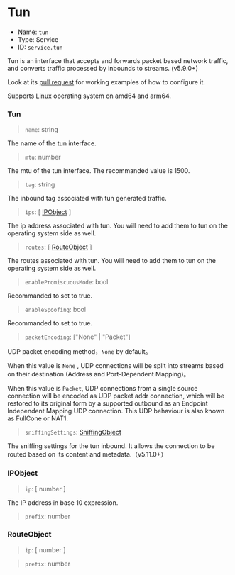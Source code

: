 # Tun
* Name: `tun`
* Type: Service
* ID: `service.tun`

Tun is an interface that accepts and forwards packet based network traffic, and converts traffic processed by inbounds to streams. (v5.9.0+)

Look at its [pull request](https://github.com/v2fly/v2ray-core/pull/2541) for working examples of how to configure it.

Supports Linux operating system on amd64 and arm64.

### Tun

> `name`: string

The name of the tun interface.

> `mtu`: number

The mtu of the tun interface. The recommanded value is 1500.

> `tag`: string

The inbound tag associated with tun generated traffic.

> `ips`: [ [IPObject](#ipobject) ]

The ip address associated with tun. You will need to add them to tun on the operating system side as well.

> `routes`: [ [RouteObject](#routeobject) ]

The routes associated with tun. You will need to add them to tun on the operating system side as well.

> `enablePromiscuousMode`: bool

Recommanded to set to true.

> `enableSpoofing`: bool

Recommanded to set to true.

> `packetEncoding`:  \["None" | "Packet"\]

UDP packet encoding method，`None` by default。

When this value is `None` , UDP connections will be split into streams based on their destination (Address and Port-Dependent Mapping)。

When this value is `Packet`, UDP connections from a single source connection will be encoded as UDP packet addr connection, which will be restored to its original form by a supported outbound as an Endpoint Independent Mapping UDP connection.
This UDP behaviour is also known as FullCone or NAT1.

> `sniffingSettings`: [SniffingObject](../inbound.md#sniffingobject)

The sniffing settings for the tun inbound. It allows the connection to be routed based on its content and metadata.（v5.11.0+）

### IPObject

> `ip`: [ number ]

The IP address in base 10 expression.

> `prefix`: number

### RouteObject

> `ip`: [ number ]

> `prefix`: number
